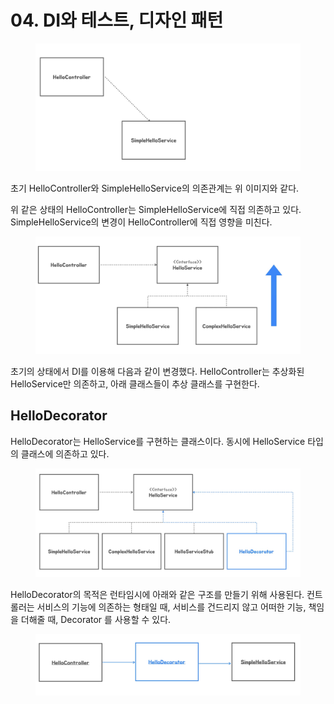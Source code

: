 # 04. DI와 테스트, 디자인 패턴

<figure><img src="../../.gitbook/assets/image (13).png" alt=""><figcaption></figcaption></figure>

초기 HelloController와 SimpleHelloService의 의존관계는 위 이미지와 같다.

위 같은 상태의 HelloController는 SimpleHelloService에 직접 의존하고 있다. SimpleHelloService의 변경이 HelloController에 직접 영향을 미친다.



<figure><img src="../../.gitbook/assets/image (14).png" alt=""><figcaption></figcaption></figure>

초기의 상태에서 DI를 이용해 다음과 같이 변경했다. HelloController는 추상화된 HelloService만 의존하고, 아래 클래스들이 추상 클래스를 구현한다.



## HelloDecorator

HelloDecorator는 HelloService를 구현하는 클래스이다. 동시에 HelloService 타입의 클래스에 의존하고 있다.

<figure><img src="../../.gitbook/assets/image (15).png" alt=""><figcaption></figcaption></figure>

&#x20;HelloDecorator의 목적은 런타임시에 아래와 같은 구조를 만들기 위해 사용된다. 컨트롤러는 서비스의 기능에 의존하는 형태일 때, 서비스를 건드리지 않고 어떠한 기능, 책임을 더해줄 때, Decorator 를 사용할 수 있다.

<figure><img src="../../.gitbook/assets/image (16).png" alt=""><figcaption></figcaption></figure>



